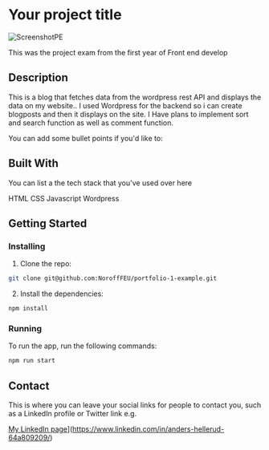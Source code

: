 # Your project title

![ScreenshotPE](https://user-images.githubusercontent.com/24903009/220416249-f99e5c09-f4d5-4990-a233-2decba4d79c7.png)

This was the project exam from the first year of Front end develop

## Description

This is a blog that fetches data from the wordpress rest API and displays the data on my website.. I used Wordpress for the backend so i can create blogposts and then it displays on the site. I Have plans to implement sort and search function as well as comment function.

You can add some bullet points if you'd like to:



## Built With

You can list a the tech stack that you've used over here

HTML
CSS
Javascript
Wordpress

## Getting Started

### Installing


1. Clone the repo:

```bash
git clone git@github.com:NoroffFEU/portfolio-1-example.git
```

2. Install the dependencies:

```
npm install
```

### Running


To run the app, run the following commands:

```bash
npm run start
```


## Contact

This is where you can leave your social links for people to contact you, such as a LinkedIn profile or Twitter link e.g.


[My LinkedIn page](www.linkedin.com)](https://www.linkedin.com/in/anders-hellerud-64a809209/)


